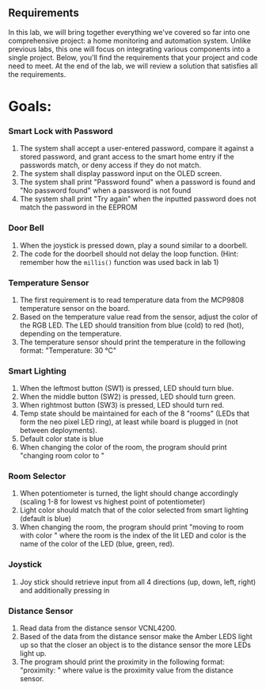 ## Requirements
In this lab, we will bring together everything we've covered so far into one comprehensive project: a home monitoring and automation system. Unlike previous labs, this one will focus on integrating various components into a single project. Below, you'll find the requirements that your project and code need to meet. At the end of the lab, we will review a solution that satisfies all the requirements.

# Goals:

### Smart Lock with Password
1. The system shall accept a user-entered password, compare it against a stored password, and grant access to the smart 
home entry if the passwords match, or deny access if they do not match.
2. The system shall display password input on the OLED screen.
3. The system shall print "Password found" when a password is found and "No password found" when a password is not found
4. The system shall print "Try again" when the inputted password does not match the password in the EEPROM

### Door Bell
1. When the joystick is pressed down, play a sound similar to a doorbell.
2. The code for the doorbell should not delay the loop function. (Hint: remember how the `millis()` function was used back in lab 1)

### Temperature Sensor
1. The first requirement is to read temperature data from the MCP9808 temperature sensor on the board.
2. Based on the temperature value read from the sensor, adjust the color of the RGB LED. The LED should transition from blue (cold) to red (hot), depending on the temperature.
3. The temperature sensor should print the temperature in the following format: "Temperature: 30 °C"

### Smart Lighting
1. When the leftmost button (SW1) is pressed, LED should turn blue.
2. When the middle button (SW2) is pressed, LED should turn green.
3. When rightmost button (SW3) is pressed, LED should turn red.
4. Temp state should be maintained for each of the 8 "rooms" (LEDs that form the neo pixel LED ring), at least while board is plugged in (not between deployments). 
5. Default color state is blue
6. When changing the color of the room, the program should print "changing room color to <color>"


### Room Selector
1. When potentiometer is turned, the light should change accordingly (scaling 1-8 for lowest vs highest point of potentiometer)
2. Light color should match that of the color selected from smart lighting (default is blue)
3. When changing the room, the program should print "moving to room <room> with color <color>" where the room is the index of the lit LED and color is the name of the color of the LED (blue, green, red).

### Joystick
1. Joy stick should retrieve input from all 4 directions (up, down, left, right) and additionally pressing in

### Distance Sensor

1. Read data from the distance sensor VCNL4200.
2. Based of the data from the distance sensor make the Amber LEDS light up so that the closer an object is to the distance sensor the more LEDs light up.
3. The program should print the proximity in the following format: "proximity: <value>" where value is the proximity value from the distance sensor.